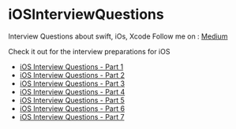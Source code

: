# iOSInterviewQuestions
Interview Questions about swift, iOs, Xcode
Follow me on : [Medium](https://medium.com/@baljitKaurGoraya)

Check it out for the interview preparations for iOS
- [iOS Interview Questions - Part 1](https://medium.com/swift-interview-preparations/ios-interview-questions-part-1-29f1a48b9cbf)
- [iOS Interview Questions - Part 2](https://medium.com/swift-interview-preparations/ios-interview-questions-part-2-4e6903921d61)
- [iOS Interview Questions - Part 3](https://medium.com/swift-interview-preparations/ios-interview-questions-part-3-2804c5de9e52)
- [iOS Interview Questions - Part 4](https://medium.com/@baljitKaurGoraya/ios-interview-questions-part-4-daa9aa8f976d)
- [iOS Interview Questions - Part 5](https://medium.com/swift-interview-preparations/ios-interview-questions-part-5-87e88104beb0)
- [iOS Interview Questions - Part 6](https://medium.com/swift-interview-preparations/ios-interview-questions-part-6-88e23a810b78)
- [iOS Interview Questions - Part 7](https://medium.com/swift-interview-preparations/ios-interview-questions-part-7-86894abed8e8)
